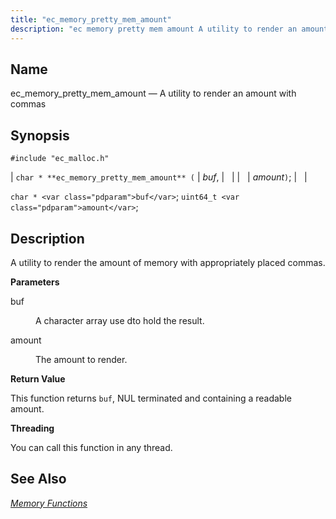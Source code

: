 ```yaml
---
title: "ec_memory_pretty_mem_amount"
description: "ec memory pretty mem amount A utility to render an amount with commas char ec memory pretty mem amount buf amount char buf uint 64 t amount A utility to render the amount of memory with appropriately placed commas buf A character array use dto hold the result amount The..."
---
```


<a name="apis.ec_memory_pretty_mem_amount"></a> 
## Name

ec_memory_pretty_mem_amount — A utility to render an amount with commas

## Synopsis

`#include "ec_malloc.h"`

| `char * **ec_memory_pretty_mem_amount** (` | <var class="pdparam">buf</var>, |   |
|   | <var class="pdparam">amount</var>`)`; |   |

`char * <var class="pdparam">buf</var>`;
`uint64_t <var class="pdparam">amount</var>`;<a name="idp54792048"></a> 
## Description

A utility to render the amount of memory with appropriately placed commas.

**<a name="idp54793312"></a> Parameters**

<dl class="variablelist">

<dt>buf</dt>

<dd>

A character array use dto hold the result.

</dd>

<dt>amount</dt>

<dd>

The amount to render.

</dd>

</dl>

**<a name="idp54797888"></a> Return Value**

This function returns `buf`, NUL terminated and containing a readable amount.

**<a name="idp54799296"></a> Threading**

You can call this function in any thread.

<a name="idp54800384"></a> 
## See Also

[*Memory Functions*](/momentum/3/3-api/3-api-memory)